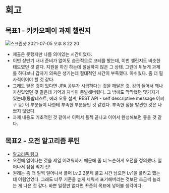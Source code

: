 # 회고
## 목표1 - 카카오페이 과제 챌린지
![스크린샷 2021-07-05 오후 8 22 20](https://user-images.githubusercontent.com/33659848/124464082-b4211300-ddce-11eb-8ee4-0912c864c798.png)
- 제출은 못했지만 나름 의미있는 시간이었다.
- 이번 상반기 내내 준비가 없어도 습관적으로 코테를 봤는데, 이번 챌린지도 비슷한 태도였던 것 같다. 지원을 하긴 하는데 절실하지 않은 그 상태. 그런데 뒤늦게 과제를 하다보니 갑자기 의욕은 생기는데 절대적인 시간이 부족했다. 아쉬웠다. 좀 더 필사적이어야 할 것 같다.
- 그래도 얻은 것이 있다면 JPA 공부가 시급하다는 것을 깨달은 것. 강의 들어서 꽤나 자신있었던 것 같은데 기억과 지식이 증발해버렸다. 그 밖에도 막막했던 몇가지가 있는데(통합테스트, 에러 오류 설계, REST API - self descriptive message 어쩌구 등) 이 부분들이 나한테 부족한 부분들인 것 같았다. 부족한 점을 발견한 것은 나쁘지 않았다.
- 과제 내용도 기초적인 것 같아서 이력서 플젝 끝나고 이어서 완성해보면 좋을 것 같다. 

## 목표2 - 오전 알고리즘 루틴
- [알고리즘 링크](https://github.com/back-stage/WeekBack-Algorithm/issues/20#issuecomment-873465426)
- 오전에 일어나는 것을 제일 어려워하기 때문에 좀 더 느슨하게 오전을 정의했다. 일어나서 점심 먹기 전! 
- 원래는 좀 더 일찍 일어나서 플머 Lv.2 2문제 풀고 시간 남으면 Lv1을 풀려고 했는데 어림없었다. 그래도 너무 기준을 높게 세워서 포기해버리는 것보단 조금씩 늘리는 게 나은 것 같다. 바쁜 일정만 없다면 꾸준히 목표에 넣어볼 생각이다.